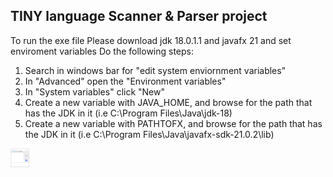 ## TINY language Scanner & Parser project

To run the exe file
Please download jdk 18.0.1.1 and javafx 21 and set enviroment variables
Do the following steps:
<ol>
      <li>Search in windows bar for "edit system enviornment variables"</li>
      <li>In "Advanced" open the "Environment variables"</li>
      <li>In "System variables" click "New"</li>
      <li>Create a new variable with JAVA_HOME, and browse for the path that has the JDK in it (i.e C:\Program Files\Java\jdk-18)</li>
      <li>Create a new variable with PATHTOFX, and browse for the path that has the JDK in it (i.e C:\Program Files\Java\javafx-sdk-21.0.2\lib)</li>
</ol>



<img src="semicompiler.png" width=30 height=30/>

